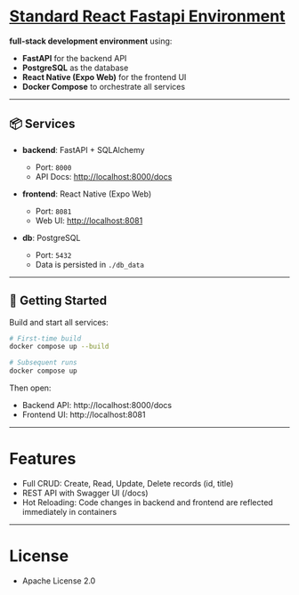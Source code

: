 # [Standard React Fastapi Environment](https://github.com/europanite/standard_react_fastapi_environment "Standard React Fastapi Environment")


**full-stack development environment** using:

- **FastAPI** for the backend API
- **PostgreSQL** as the database
- **React Native (Expo Web)** for the frontend UI
- **Docker Compose** to orchestrate all services

---

## 📦 Services

- **backend**: FastAPI + SQLAlchemy  
  - Port: `8000`  
  - API Docs: [http://localhost:8000/docs](http://localhost:8000/docs)

- **frontend**: React Native (Expo Web)  
  - Port: `8081`  
  - Web UI: [http://localhost:8081](http://localhost:8081)

- **db**: PostgreSQL  
  - Port: `5432`  
  - Data is persisted in `./db_data`

---

## 🚀 Getting Started

Build and start all services:

```bash
# First-time build
docker compose up --build

# Subsequent runs
docker compose up
```

Then open:

- Backend API: http://localhost:8000/docs
- Frontend UI: http://localhost:8081

---

# Features

- Full CRUD: Create, Read, Update, Delete records (id, title)
- REST API with Swagger UI (/docs)
- Hot Reloading: Code changes in backend and frontend are reflected immediately in containers

---
# License
- Apache License 2.0